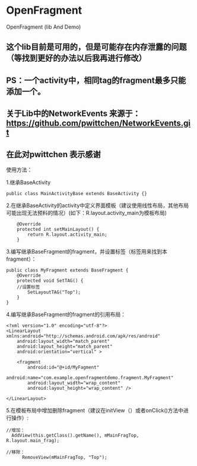 # OpenFragment
OpenFragment (lib And Demo)

## 这个lib目前是可用的，但是可能存在内存泄露的问题（等找到更好的办法以后我再进行修改）
## PS：一个activity中，相同tag的fragment最多只能添加一个。
## 关于Lib中的NetworkEvents 来源于：https://github.com/pwittchen/NetworkEvents.git
## 在此对pwittchen 表示感谢

使用方法：

1.继承BaseActivity
```
public class MainActivityBase extends BaseActivity {}
```

2.在继承BaseActivity的activity中定义界面模板（建议使用线性布局，其他布局可能出现无法预料的情况）(如下：R.layout.activity_main为模板布局)
```
	@Override
	protected int setMainLayout() {
		return R.layout.activity_main;
	}
```

3.编写继承BaseFragment的fragment，并设置标签（标签用来找到本fragment）：
```
public class MyFragment extends BaseFragment {
	@Override
	protected void SetTAG() {
	//设置标签
		SetLayoutTAG("Top");
	}
}
```

4.编写继承BaseFragment的fragment的引用布局：
```
<?xml version="1.0" encoding="utf-8"?>
<LinearLayout xmlns:android="http://schemas.android.com/apk/res/android"
    android:layout_width="match_parent"
    android:layout_height="match_parent"
    android:orientation="vertical" >

    <fragment
        android:id="@+id/MyFagment"
        android:name="com.example.openfragmentdemo.fragment.MyFragment"
        android:layout_width="wrap_content"
        android:layout_height="wrap_content" />

</LinearLayout>
```

5.在模板布局中增加删除fragment（建议在initView（）或者onClick()方法中进行操作）:
  ```
  //增加：
	AddView(this.getClass().getName(), mMainFragTop, R.layout.main_frag);
		  
  //移除：
    	RemoveView(mMainFragTop, "Top");
  ```

  
